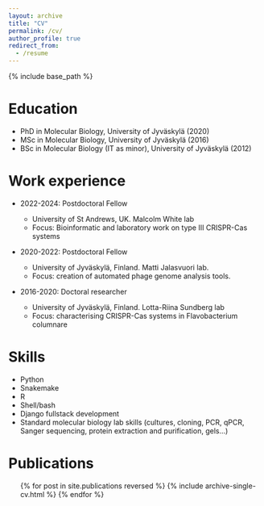 ```yaml
---
layout: archive
title: "CV"
permalink: /cv/
author_profile: true
redirect_from:
  - /resume
---
```


{% include base_path %}

Education
======
* PhD in Molecular Biology, University of Jyväskylä (2020)
* MSc in Molecular Biology, University of Jyväskylä (2016)
* BSc in Molecular Biology (IT as minor), University of Jyväskylä (2012)

Work experience
======
* 2022-2024: Postdoctoral Fellow
  * University of St Andrews, UK.  Malcolm White lab
  * Focus: Bioinformatic and laboratory work on type III CRISPR-Cas systems

* 2020-2022: Postdoctoral Fellow
  * University of Jyväskylä, Finland. Matti Jalasvuori lab.
  * Focus: creation of automated phage genome analysis tools.

* 2016-2020: Doctoral researcher
  * University of Jyväskylä, Finland. Lotta-Riina Sundberg lab
  * Focus: characterising CRISPR-Cas systems in Flavobacterium columnare
  
Skills
======
* Python
* Snakemake
* R
* Shell/bash
* Django fullstack development
* Standard molecular biology lab skills (cultures, cloning, PCR, qPCR, Sanger sequencing, protein extraction and purification, gels...)

Publications
======
  <ul>{% for post in site.publications reversed %}
    {% include archive-single-cv.html %}
  {% endfor %}</ul>
  
<!-- Talks
======
  <ul>{% for post in site.talks reversed %}
    {% include archive-single-talk-cv.html  %}
  {% endfor %}</ul>
  
Teaching
======
  <ul>{% for post in site.teaching reversed %}
    {% include archive-single-cv.html %}
  {% endfor %}</ul>
  
Service and leadership
======
* Currently signed in to 43 different slack teams
 -->